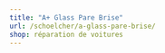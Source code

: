 ```yaml
---
title: "A+ Glass Pare Brise"
url: /schoelcher/a-glass-pare-brise/
shop: réparation de voitures
---
```

